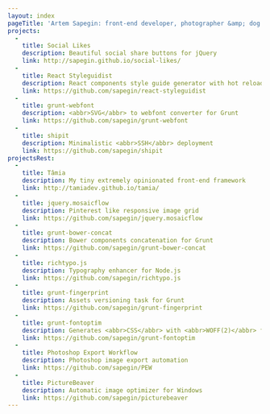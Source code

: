 ```yaml
---
layout: index
pageTitle: 'Artem Sapegin: front-end developer, photographer &amp; dog lover'
projects:
  -
    title: Social Likes
    description: Beautiful social share buttons for jQuery
    link: http://sapegin.github.io/social-likes/
  -
    title: React Styleguidist
    description: React components style guide generator with hot reload
    link: https://github.com/sapegin/react-styleguidist
  -
    title: grunt-webfont
    description: <abbr>SVG</abbr> to webfont converter for Grunt
    link: https://github.com/sapegin/grunt-webfont
  -
    title: shipit
    description: Minimalistic <abbr>SSH</abbr> deployment
    link: https://github.com/sapegin/shipit
projectsRest:
  -
    title: Tâmia
    description: My tiny extremely opinionated front-end framework
    link: http://tamiadev.github.io/tamia/
  -
    title: jquery.mosaicflow
    description: Pinterest like responsive image grid
    link: https://github.com/sapegin/jquery.mosaicflow
  -
    title: grunt-bower-concat
    description: Bower components concatenation for Grunt
    link: https://github.com/sapegin/grunt-bower-concat
  -
    title: richtypo.js
    description: Typography enhancer for Node.js
    link: https://github.com/sapegin/richtypo.js
  -
    title: grunt-fingerprint
    description: Assets versioning task for Grunt
    link: https://github.com/sapegin/grunt-fingerprint
  -
    title: grunt-fontoptim
    description: Generates <abbr>CSS</abbr> with <abbr>WOFF(2)</abbr> fonts embedded as Base64
    link: https://github.com/sapegin/grunt-fontoptim
  -
    title: Photoshop Export Workflow
    description: Photoshop image export automation
    link: https://github.com/sapegin/PEW
  -
    title: PictureBeaver
    description: Automatic image optimizer for Windows
    link: https://github.com/sapegin/picturebeaver
---
```

